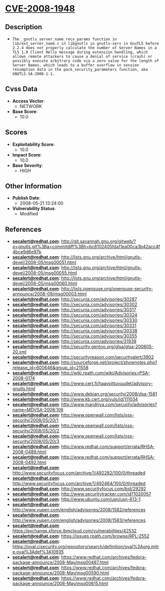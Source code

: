 
# [CVE-2008-1948](http://git.savannah.gnu.org/gitweb/?p=gnutls.git%3Ba=commitdiff%3Bh=bc8102405fda11ea00ca3b42acc4f4bce9d6e97b)

## Description

- `The _gnutls_server_name_recv_params function in lib/ext_server_name.c in libgnutls in gnutls-serv in GnuTLS before 2.2.4 does not properly calculate the number of Server Names in a TLS 1.0 Client Hello message during extension handling, which allows remote attackers to cause a denial of service (crash) or possibly execute arbitrary code via a zero value for the length of Server Names, which leads to a buffer overflow in session resumption data in the pack_security_parameters function, aka GNUTLS-SA-2008-1-1.`

## Cvss Data

- **Access Vector**:
  - NETWORK
- **Base Score**:
  - 10.0

## Scores

- **Exploitability Score**:
  - 10.0
- **Impact Score**:
  - 10.0
- **Base Severity**:
  - HIGH

## Other Information

- **Publish Date**:
  - 2008-05-21 13:24:00
- **Vulnerability Status**:
  - Modified

## References

- **secalert@redhat.com**: http://git.savannah.gnu.org/gitweb/?p=gnutls.git%3Ba=commitdiff%3Bh=bc8102405fda11ea00ca3b42acc4f4bce9d6e97b
- **secalert@redhat.com**: http://lists.gnu.org/archive/html/gnutls-devel/2008-05/msg00051.html
- **secalert@redhat.com**: http://lists.gnu.org/archive/html/gnutls-devel/2008-05/msg00055.html
- **secalert@redhat.com**: http://lists.gnu.org/archive/html/gnutls-devel/2008-05/msg00060.html
- **secalert@redhat.com**: http://lists.opensuse.org/opensuse-security-announce/2008-09/msg00003.html
- **secalert@redhat.com**: http://secunia.com/advisories/30287
- **secalert@redhat.com**: http://secunia.com/advisories/30302
- **secalert@redhat.com**: http://secunia.com/advisories/30317
- **secalert@redhat.com**: http://secunia.com/advisories/30324
- **secalert@redhat.com**: http://secunia.com/advisories/30330
- **secalert@redhat.com**: http://secunia.com/advisories/30331
- **secalert@redhat.com**: http://secunia.com/advisories/30338
- **secalert@redhat.com**: http://secunia.com/advisories/30355
- **secalert@redhat.com**: http://secunia.com/advisories/31939
- **secalert@redhat.com**: http://security.gentoo.org/glsa/glsa-200805-20.xml
- **secalert@redhat.com**: http://securityreason.com/securityalert/3902
- **secalert@redhat.com**: http://sourceforge.net/project/shownotes.php?release_id=600646&group_id=21558
- **secalert@redhat.com**: http://wiki.rpath.com/wiki/Advisories:rPSA-2008-0174
- **secalert@redhat.com**: http://www.cert.fi/haavoittuvuudet/advisory-gnutls.html
- **secalert@redhat.com**: http://www.debian.org/security/2008/dsa-1581
- **secalert@redhat.com**: http://www.kb.cert.org/vuls/id/111034
- **secalert@redhat.com**: http://www.mandriva.com/security/advisories?name=MDVSA-2008:106
- **secalert@redhat.com**: http://www.openwall.com/lists/oss-security/2008/05/20/1
- **secalert@redhat.com**: http://www.openwall.com/lists/oss-security/2008/05/20/2
- **secalert@redhat.com**: http://www.openwall.com/lists/oss-security/2008/05/20/3
- **secalert@redhat.com**: http://www.redhat.com/support/errata/RHSA-2008-0489.html
- **secalert@redhat.com**: http://www.redhat.com/support/errata/RHSA-2008-0492.html
- **secalert@redhat.com**: http://www.securityfocus.com/archive/1/492282/100/0/threaded
- **secalert@redhat.com**: http://www.securityfocus.com/archive/1/492464/100/0/threaded
- **secalert@redhat.com**: http://www.securityfocus.com/bid/29292
- **secalert@redhat.com**: http://www.securitytracker.com/id?1020057
- **secalert@redhat.com**: http://www.ubuntu.com/usn/usn-613-1
- **secalert@redhat.com**: http://www.vupen.com/english/advisories/2008/1582/references
- **secalert@redhat.com**: http://www.vupen.com/english/advisories/2008/1583/references
- **secalert@redhat.com**: https://exchange.xforce.ibmcloud.com/vulnerabilities/42532
- **secalert@redhat.com**: https://issues.rpath.com/browse/RPL-2552
- **secalert@redhat.com**: https://oval.cisecurity.org/repository/search/definition/oval%3Aorg.mitre.oval%3Adef%3A10935
- **secalert@redhat.com**: https://www.redhat.com/archives/fedora-package-announce/2008-May/msg00487.html
- **secalert@redhat.com**: https://www.redhat.com/archives/fedora-package-announce/2008-May/msg00590.html
- **secalert@redhat.com**: https://www.redhat.com/archives/fedora-package-announce/2008-May/msg00615.html
